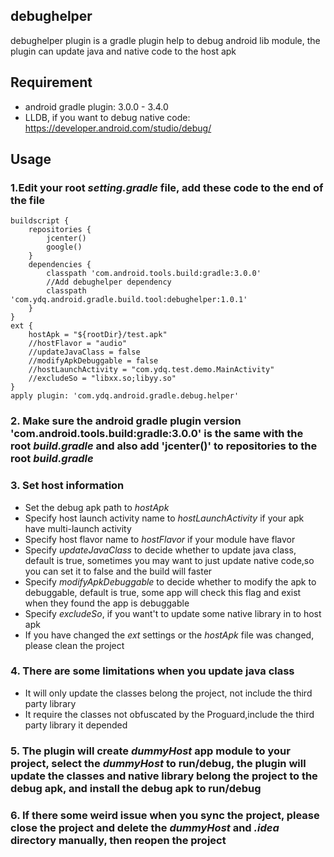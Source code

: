 ## debughelper
debughelper plugin is a gradle plugin help to debug android lib module, the plugin can update java and native code to the host apk
## Requirement
* android gradle plugin: 3.0.0 - 3.4.0
* LLDB, if you want to debug native code: <https://developer.android.com/studio/debug/>
## Usage
### 1.Edit your root *setting.gradle* file, add these code to the **end of the file**
    buildscript {
        repositories {
            jcenter()
            google()
        }
        dependencies {
            classpath 'com.android.tools.build:gradle:3.0.0'
            //Add debughelper dependency
            classpath 'com.ydq.android.gradle.build.tool:debughelper:1.0.1'
        }
    }
    ext {
        hostApk = "${rootDir}/test.apk"
        //hostFlavor = "audio"
        //updateJavaClass = false
        //modifyApkDebuggable = false
        //hostLaunchActivity = "com.ydq.test.demo.MainActivity"
        //excludeSo = "libxx.so;libyy.so"
    }
    apply plugin: 'com.ydq.android.gradle.debug.helper'
### 2. Make sure the android gradle plugin version 'com.android.tools.build:gradle:3.0.0' is the same with the root *build.gradle* and also add 'jcenter()' to repositories to the root *build.gradle*
### 3. Set host information
* Set the debug apk path to *hostApk*
* Specify host launch activity name to *hostLaunchActivity* if your apk have multi-launch activity  
* Specify host flavor name to *hostFlavor* if your module have flavor
* Specify *updateJavaClass* to decide whether to update java class, default is true, sometimes you may want to just update native code,so you can set it to false and the build will faster
* Specify *modifyApkDebuggable* to decide whether to modify the apk to debuggable, default is true, some app will check this flag and exist when they found the app is debuggable
* Specify *excludeSo*, if you want't to update some native library in to host apk
* If you have changed the *ext* settings or the *hostApk* file was changed, please clean the project
### 4. There are some limitations when you update java class
* It will only update the classes belong the project, not include the third party library
* It require the classes not obfuscated by the Proguard,include the third party library it depended
### 5. The plugin will create *dummyHost* app module to your project, select the *dummyHost* to run/debug, the plugin will update the classes and native library belong the project to the debug apk, and install the debug apk to run/debug  
### 6. If there some weird issue when you sync the project, please close the project and delete the *dummyHost* and *.idea* directory manually, then reopen the project

